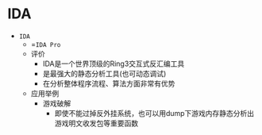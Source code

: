 # IDA

* `IDA`
  * =`IDA Pro`
  * 评价
    * IDA是一个世界顶级的Ring3交互式反汇编工具
    * 是最强大的静态分析工具(也可动态调试)
    * 在分析整体程序流程、算法方面非常有优势
  * 应用举例
    * 游戏破解
      * 即使不能过掉反外挂系统，也可以用dump下游戏内存静态分析出游戏明文收发包等重要函数
